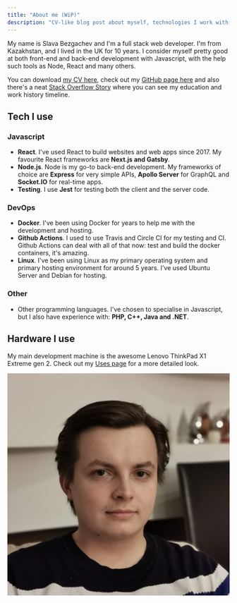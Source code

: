 ```yaml
---
title: "About me (WiP)"
description: "CV-like blog post about myself, technologies I work with, the kinds of things I've built"
---
```


My name is Slava Bezgachev and I'm a full stack web developer. I'm from Kazakhstan, and I lived in the UK for 10 years. I consider myself pretty good at both front-end and back-end development with Javascript, with the help such tools as Node, React and many others. 

You can download [my CV here](./CV_Slava_Bezgachev.pdf), check out my [GitHub page here](https://github.com/slavabez) and also there's a neat [Stack Overflow Story](https://stackoverflow.com/users/story/2237238) where you can see my education and work history timeline.

## Tech I use
### Javascript

- **React**. I've used React to build websites and web apps since 2017. My favourite React frameworks are **Next.js and Gatsby**.
- **Node.js**. Node is my go-to back-end development. My frameworks of choice are **Express** for very simple APIs, **Apollo Server** for GraphQL and **Socket.IO** for real-time apps.
- **Testing**. I use **Jest** for testing both the client and the server code.

### DevOps

- **Docker**. I've been using Docker for years to help me with the development and hosting.
- **Github Actions**. I used to use Travis and Circle CI for my testing and CI. Github Actions can deal with all of that now: test and build the docker containers, it's amazing.
- **Linux**. I've been using Linux as my primary operating system and primary hosting environment for around 5 years. I've used Ubuntu Server and Debian for hosting. 

### Other

- Other programming languages. I've chosen to specialise in Javascript, but I also have experience with: **PHP, C++, Java and .NET**.

## Hardware I use

My main development machine is the awesome Lenovo ThinkPad X1 Extreme gen 2. Check out my [Uses page](/uses) for a more detailed look.

![Slava Bezgachev picture](./profile_pic.jpg)
